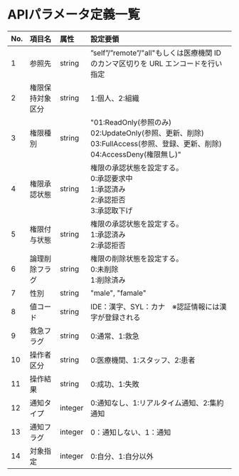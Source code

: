 # APIパラメータ定義一覧

| No. | 項目名              | 属性      | 設定要領                                                                                                   |
|:----|:-----------------|:--------|:-------------------------------------------------------------------------------------------------------|
| 1   | 参照先              | string  | ”self”/”remote”/"all"もしくは医療機関 ID のカンマ区切りを URL エンコードを行い指定                                               |
| 2   | 権限保持対象区分         | string  | 1:個人、2:組織                                                                                              |
| 3   | 権限種別             | string  | "01:ReadOnly(参照のみ)<br/>02:UpdateOnly(参照、更新、削除)<br/>03:FullAccess(参照、登録、更新、削除)<br/>04:AccessDeny(権限無し)" |
| 4   | 権限承認状態           | string  | 権限の承認状態を設定する。<br/>0:承認要求中<br/>1:承認済み<br/>2:承認拒否<br/>3:承認取下げ                                            |
| 5   | 権限付与状態           | string  | 権限の承認状態を設定する。<br/>1:承認済み<br/>2:承認拒否                                                                    |
| 6   | 論理削除フラグ          | string  | 権限の削除状態を設定する。<br/>0:未削除<br/>1:削除済み                                                                     |
| 7   | 性別               | string  | "male", "famale"                                                                                       |
| 8   | 値コード               | string | IDE：漢字、SYL：カナ　※認証情報には漢字が登録される                              |
| 9   | 救急フラグ            | string  | 0:通常、1:救急                                                                                              |
| 10  | 操作者区分            | string  | 0:医療機関、1:スタッフ、2:患者                                                                                     |
| 11  | 操作結果             | string  | 0:成功、1:失敗                                                                                              |
| 12  | 通知タイプ            | integer | 0:通知なし、1:リアルタイム通知、2:集約通知                                                                               |
| 13  | 通知フラグ            | integer | 0：通知しない、1：通知                                                                                           |
| 14  | 対象指定             | integer | 0:自分、1:自分以外                                                                                            |
